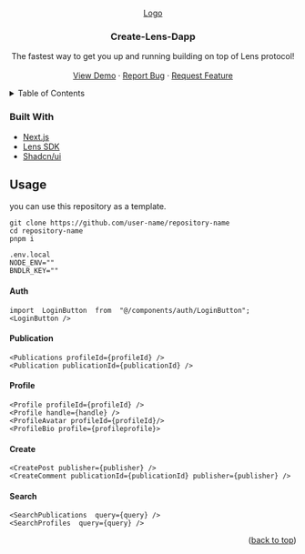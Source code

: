 <a name="readme-top">
</a>
<br />

<div align="center">
  <a href="https://github.com/ilyesOussama/create-lens-dapp">
    Logo
  </a>

<h3 align="center">Create-Lens-Dapp</h3>

<p align="center">
	The fastest way to get you up and running building on top of Lens protocol!
    <br />
    <br />
    <a href="https://create-lens-dapp.vercel.app">View Demo</a>
    ·
    <a href="https://github.com/ilyesOussama/create-lens-dapp/issues">Report Bug</a>
    ·
    <a href="https://github.com/ilyesOussama/create-lens-dapp/issues">Request Feature</a>
  </p>
</div>

<details>
  <summary>Table of Contents</summary>
  <ol>
    <li>
      <a href="#about-the-project">About The Project</a>
      <ul>
        <li><a href="#built-with">Built With</a></li>
      </ul>
    </li>
    <li><a href="#usage">Usage</a></li>
  </ol>
</details>

### Built With

* [Next.js](https://nextjs.org/)
* [Lens SDK](https://github.com/lens-protocol/lens-sdk)
* [Shadcn/ui](https://ui.shadcn.com)

## Usage
you can use this repository as a template.

```
git clone https://github.com/user-name/repository-name
cd repository-name
pnpm i
```

```
.env.local
NODE_ENV=""
BNDLR_KEY=""
```

#### Auth

```
import  LoginButton  from  "@/components/auth/LoginButton";
<LoginButton />
```

#### Publication

```
<Publications profileId={profileId} />
<Publication publicationId={publicationId} />
```

#### Profile

```
<Profile profileId={profileId} />
<Profile handle={handle} />
<ProfileAvatar profileId={profileId}/>
<ProfileBio profile={profileprofile}>
```

#### Create

```
<CreatePost publisher={publisher} />
<CreateComment publicationId={publicationId} publisher={publisher} />
```

#### Search

```
<SearchPublications  query={query} />
<SearchProfiles  query={query} />
```

<p align="right">(<a href="#readme-top">back to top</a>)</p>

